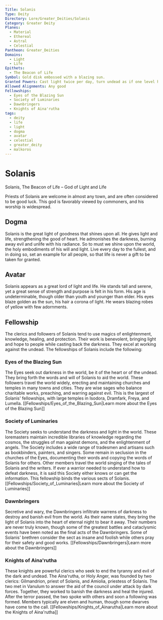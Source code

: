 ```yaml
---
Title: Solanis
Type: Deity
Directory: Lore/Greater_Deities/Solanis
Category: Greater Deity
Planes:
  - Material
  - Ethereal
  - Astral
  - Celestial
Pantheon: Greater_Deities
Domains:
  - Light
  - Life
Epithets:
  - The Beacon of Life
Symbol: Gold disk embossed with a blazing sun.
Granted Powers: Cast light twice per day, turn undead as if one level higher
Allowed Alignments: Any good
Fellowships:
  - Eyes of the Blazing Sun
  - Society of Luminaries
  - Dawnbringers
  - Knights of Aina'rutha
tags:
  - deity
  - life
  - light
  - dogma
  - avatar
  - celestial
  - greater_deity
  - malkoros
---
```


# Solanis

Solanis, The Beacon of Life – God of Light and Life

Priests of Solanis are welcome in almost any town, and are often considered to be good luck. This god is favorably viewed by commoners, and his worship is widespread.

## Dogma
Solanis is the great light of goodness that shines upon all. He gives light and life, strengthening the good of heart. He admonishes the darkness, burning away evil and unlife with his radiance. So to must we shine upon the world, the holy embodiments of his will and light. Live every day to the fullest, and in doing so, set an example for all people, so that life is never a gift to be taken for granted.

## Avatar
Solanis appears as a great lord of light and life. He stands tall and serene, yet a great sense of strength and purpose is felt in his form. His age is undeterminable, though older than youth and younger than elder. His eyes blaze golden as the sun, his hair a corona of light. He wears blazing robes of yellow with few adornments.

## Fellowship
The clerics and followers of Solanis tend to use magics of enlightenment, knowledge, healing, and protection. Their work is benevolent, bringing light and hope to people while casting back the darkness. They excel at working against the undead.
The fellowships of Solanis include the following:

### Eyes of the Blazing Sun
The Eyes seek out darkness in the world, be it of the heart or of the undead. They bring forth the words and will of Solanis to aid the world. These followers travel the world widely, erecting and maintaining churches and temples in many towns and cities. They are wise sages who balance charitable works, preaching, and warring against evil. This is the largest of Solanis' fellowships, with large temples in Isodora, Dramfark, Freya, and Lumella.
[[Fellowships/Eyes_of_the_Blazing_Sun|Learn more about the Eyes of the Blazing Sun]]

### Society of Luminaries
The Society seeks to understand the darkness and light in the world. These loremasters maintain incredible libraries of knowledge regarding the cosmos, the struggles of man against demons, and the enlightenment of angels. The Society includes a wide range of tradesmen and artisans such as bookbinders, painters, and singers. Some remain in seclusion in the churches of the Eyes, documenting their words and copying the words of Solanis for others. Other members travel the world singing of the tales of Solanis and the writers. If ever a warrior needed to understand how to defeat darkness, it is said this Society either knows or can get the information. This fellowship binds the various sects of Solanis.
[[Fellowships/Society_of_Luminaries|Learn more about the Society of Luminaries]]

### Dawnbringers
Secretive and wary, the Dawnbringers infiltrate warrens of darkness to destroy and banish evil from the world. As their name states, they bring the light of Solanis into the heart of eternal night to bear it away. Their numbers are never truly known, though some of the greatest battles and cataclysmic events have been noted as the final acts of the Dawnbringers. Some of Solanis' brethren consider the sect as insane and foolish while others pray for their safety and good works.
[[Fellowships/Dawnbringers|Learn more about the Dawnbringers]]

### Knights of Aina'rutha
These knights are powerful clerics who seek to end the tyranny and evil of the dark and undead. The Aina'rutha, or Holy Anger, was founded by two clerics: Gilmandrion, priest of Solanis, and Amiolia, priestess of Solanis. The two met in Vanulum to answer the aid of the council under attack by dark forces. Together, they worked to banish the darkness and heal the injured. After the terror passed, the two spoke with others and soon a following was formed. Members typically are elven and human, though some dwarves have come to the call.
[[Fellowships/Knights_of_Ainarutha|Learn more about the Knights of Aina'rutha]]